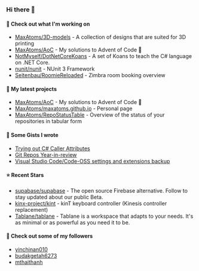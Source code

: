 ### Hi there 👋

#### 👷 Check out what I'm working on

- [MaxAtoms/3D-models](https://github.com/MaxAtoms/3D-models) - A collection of designs that are suited for 3D printing
- [MaxAtoms/AoC](https://github.com/MaxAtoms/AoC) - My solutions to Advent of Code 🎄
- [NotMyself/DotNetCoreKoans](https://github.com/NotMyself/DotNetCoreKoans) - A set of Koans to teach the C# language on .NET Core.
- [nunit/nunit](https://github.com/nunit/nunit) - NUnit 3 Framework
- [Seitenbau/RoomieReloaded](https://github.com/Seitenbau/RoomieReloaded) - Zimbra room booking overview

#### 🌱 My latest projects

- [MaxAtoms/AoC](https://github.com/MaxAtoms/AoC) - My solutions to Advent of Code 🎄
- [MaxAtoms/maxatoms.github.io](https://github.com/MaxAtoms/maxatoms.github.io) - Personal page
- [MaxAtoms/RepoStatusTable](https://github.com/MaxAtoms/RepoStatusTable) - Overview of the status of your repositories in tabular form

#### 📓 Some Gists I wrote

- [Trying out C# Caller Attributes](https://gist.github.com/9b9f14f7bab6d7ed7a64316d211d5f5d)
- [Git Repos Year-in-review](https://gist.github.com/2586ee55c017c56db698a939220717a1)
- [Visual Studio Code/Code-OSS settings and extensions backup](https://gist.github.com/b30163855bc6995588a5af9e88b28e51)

#### ⭐ Recent Stars

- [supabase/supabase](https://github.com/supabase/supabase) - The open source Firebase alternative. Follow to stay updated about our public Beta.
- [kinx-project/kint](https://github.com/kinx-project/kint) - kinT keyboard controller (Kinesis controller replacement)
- [Tablane/tablane](https://github.com/Tablane/tablane) - Tablane is a workspace that adapts to your needs. It&#39;s as minimal or as powerful as you need it to be.

#### 👯 Check out some of my followers

- [yinchinan010](https://github.com/yinchinan010)
- [budakgetah6273](https://github.com/budakgetah6273)
- [mthaithanh](https://github.com/mthaithanh)
